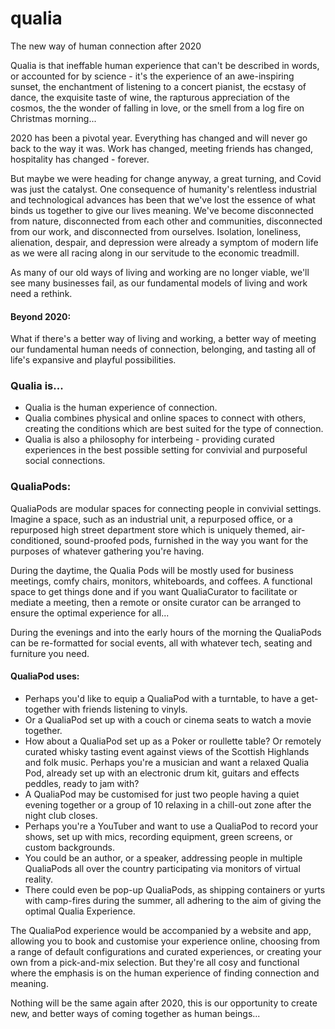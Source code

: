# qualia
The new way of human connection after 2020

Qualia is that ineffable human experience that can't be described in words, or accounted for by science - it's the experience of an awe-inspiring sunset, the enchantment of listening to a concert pianist, the ecstasy of dance, the exquisite taste of wine, the rapturous appreciation of the cosmos, the the wonder of falling in love, or the smell from a log fire on Christmas morning...

2020 has been a pivotal year. Everything has changed and will never go back to the way it was. Work has changed, meeting friends has changed, hospitality has changed - forever. 

But maybe we were heading for change anyway, a great turning, and Covid was just the catalyst. One consequence of humanity's relentless industrial and technological advances has been that we've lost the essence of what binds us together to give our lives meaning. We've become disconnected from nature, disconnected from each other and communities, disconnected from our work, and disconnected from ourselves. Isolation, loneliness, alienation, despair, and depression were already a symptom of modern life as we were all racing along in our servitude to the economic treadmill.

As many of our old ways of living and working are no longer viable, we'll see many businesses fail, as our fundamental models of living and work need a rethink.

#### Beyond 2020:
What if there's a better way of living and working, a better way of meeting our fundamental human needs of connection, belonging, and tasting all of life's expansive and playful possibilities.

### Qualia is...
* Qualia is the human experience of connection.
* Qualia combines physical and online spaces to connect with others, creating the conditions which are best suited for the type of connection.
* Qualia is also a philosophy for interbeing - providing curated experiences in the best possible setting for convivial and purposeful social connections.

### QualiaPods:
QualiaPods are modular spaces for connecting people in convivial settings.  Imagine a space, such as an industrial unit, a repurposed office, or a repurposed high street department store which is uniquely themed, air-conditioned, sound-proofed pods, furnished in the way you want for the purposes of whatever gathering you're having.

During the daytime, the Qualia Pods will be mostly used for business meetings, comfy chairs, monitors, whiteboards, and coffees.  A functional space to get things done and if you want QualiaCurator to facilitate or mediate a meeting, then a remote or onsite curator can be arranged to ensure the optimal experience for all...

During the evenings and into the early hours of the morning the QualiaPods can be re-formatted for social events, all with whatever tech, seating and furniture you need.

#### QualiaPod uses:
* Perhaps you'd like to equip a QualiaPod with a turntable, to have a get-together with friends listening to vinyls.
* Or a QualiaPod set up with a couch or cinema seats to watch a movie together.
* How about a QualiaPod set up as a Poker or roullette table? Or remotely curated whisky tasting event against views of the Scottish Highlands and folk music. Perhaps you're a musician and want a relaxed Qualia Pod, already set up with an electronic drum kit, guitars and effects peddles, ready to jam with?
* A QualiaPod may be customised for just two people having a quiet evening together or a group of 10 relaxing in a chill-out zone after the night club closes.
* Perhaps you're a YouTuber and want to use a QualiaPod to record your shows, set up with mics, recording equipment, green screens, or custom backgrounds.
* You could be an author, or a speaker, addressing people in multiple QualiaPods all over the country participating via monitors of virtual reality.
* There could even be pop-up QualiaPods, as shipping containers or yurts with camp-fires during the summer, all adhering to the aim of giving the optimal Qualia Experience.

The QualiaPod experience would be accompanied by a website and app, allowing you to book and customise your experience online, choosing from a range of default configurations and curated experiences, or creating your own from a pick-and-mix selection. But they're all cosy and functional where the emphasis is on the human experience of finding connection and meaning.

Nothing will be the same again after 2020, this is our opportunity to create new, and better ways of coming together as human beings...
